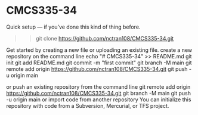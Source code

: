 # CMCS335-34

Quick setup — if you’ve done this kind of thing before.
>>git clone https://github.com/nctran108/CMCS335-34.git

Get started by creating a new file or uploading an existing file.
create a new repository on the command line
echo "# CMCS335-34" >> README.md
git init
git add README.md
git commit -m "first commit"
git branch -M main
git remote add origin https://github.com/nctran108/CMCS335-34.git
git push -u origin main

or push an existing repository from the command line
git remote add origin https://github.com/nctran108/CMCS335-34.git
git branch -M main
git push -u origin main
or import code from another repository
You can initialize this repository with code from a Subversion, Mercurial, or TFS project.

